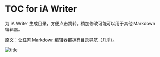 # TOC for iA Writer

为 iA Writer 生成目录，方便点击跳转。稍加修改可能可以用于其他 Markdown 编辑器。

原文：[让任何 Markdown 编辑器都拥有目录导航（几乎）](https://utgd.net/article/20144/)。

![title](img.jpg)